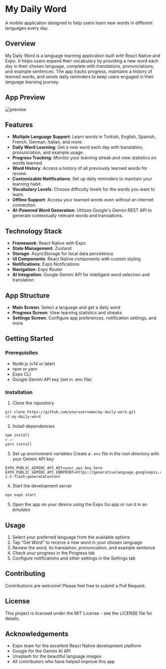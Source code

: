 # My Daily Word

A mobile application designed to help users learn new words in different languages every day.

## Overview

My Daily Word is a language learning application built with React Native and Expo. It helps users expand their vocabulary by providing a new word each day in their chosen language, complete with translations, pronunciations, and example sentences. The app tracks progress, maintains a history of learned words, and sends daily reminders to keep users engaged in their language learning journey.

## App Preview

![preview](https://github.com/fatihcaliss/my-daily-word/blob/main/trim.1A832B4B-23E9-429F-90F1-1F65BD457330.GIF?raw=true)

## Features

- **Multiple Language Support**: Learn words in Turkish, English, Spanish, French, German, Italian, and more.
- **Daily Word Learning**: Get a new word each day with translation, pronunciation, and example usage.
- **Progress Tracking**: Monitor your learning streak and view statistics on words learned.
- **Word History**: Access a history of all previously learned words for review.
- **Customizable Notifications**: Set up daily reminders to maintain your learning habit.
- **Vocabulary Levels**: Choose difficulty levels for the words you want to learn.
- **Offline Support**: Access your learned words even without an internet connection.
- **AI-Powered Word Generation**: Utilizes Google's Gemini REST API to generate contextually relevant words and translations.

## Technology Stack

- **Framework**: React Native with Expo
- **State Management**: Zustand
- **Storage**: AsyncStorage for local data persistence
- **UI Components**: React Native components with custom styling
- **Notifications**: Expo Notifications
- **Navigation**: Expo Router
- **AI Integration**: Google Gemini API for intelligent word selection and translation

## App Structure

- **Main Screen**: Select a language and get a daily word
- **Progress Screen**: View learning statistics and streaks
- **Settings Screen**: Configure app preferences, notification settings, and more

## Getting Started

### Prerequisites

- Node.js (v14 or later)
- npm or yarn
- Expo CLI
- Google Gemini API key (set in .env file)

### Installation

1. Clone the repository

```bash
git clone https://github.com/yourusername/my-daily-word.git
cd my-daily-word
```

2. Install dependencies

```bash
npm install
# or
yarn install
```

3. Set up environment variables
   Create a `.env` file in the root directory with your Gemini API key:

```
EXPO_PUBLIC_GEMINI_API_KEY=your_api_key_here
EXPO_PUBLIC_GEMINI_API_ENDPOINT=https://generativelanguage.googleapis.com/v1beta/models/gemini-1.5-flash:generateContent
```

4. Start the development server

```bash
npx expo start
```

5. Open the app on your device using the Expo Go app or run it in an emulator

## Usage

1. Select your preferred language from the available options
2. Tap "Get Word" to receive a new word in your chosen language
3. Review the word, its translation, pronunciation, and example sentence
4. Check your progress in the Progress tab
5. Configure notifications and other settings in the Settings tab

## Contributing

Contributions are welcome! Please feel free to submit a Pull Request.

## License

This project is licensed under the MIT License - see the LICENSE file for details.

## Acknowledgements

- Expo team for the excellent React Native development platform
- Google for the Gemini AI API
- Unsplash for the beautiful language images
- All contributors who have helped improve this app
